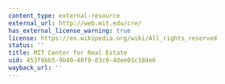 ```yaml
---
content_type: external-resource
external_url: http://web.mit.edu/cre/
has_external_license_warning: true
license: https://en.wikipedia.org/wiki/All_rights_reserved
status: ''
title: MIT Center for Real Estate
uid: 453f8bb5-9b40-40f0-83c9-4dee01c184e6
wayback_url: ''
---
```

